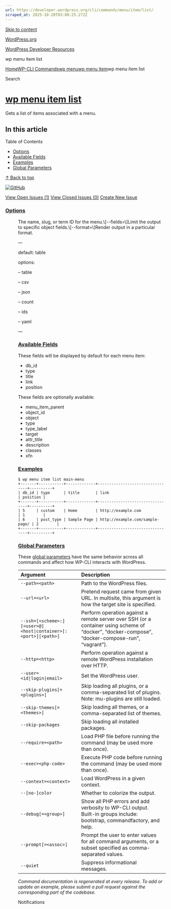 ```yaml
---
url: https://developer.wordpress.org/cli/commands/menu/item/list/
scraped_at: 2025-10-20T03:08:25.272Z
---
```


[Skip to content](https://developer.wordpress.org/cli/commands/menu/item/list/#wp--skip-link--target)

[WordPress.org](https://wordpress.org/)

[WordPress Developer Resources](https://developer.wordpress.org/)

wp menu item list


[Home](https://developer.wordpress.org/)[WP-CLI Commands](https://developer.wordpress.org/cli/commands/)[wp menu](https://developer.wordpress.org/cli/commands/menu/)[wp menu item](https://developer.wordpress.org/cli/commands/menu/item/)wp menu item list

Search

# [wp menu item list](https://developer.wordpress.org/cli/commands/menu/item/list/)

Gets a list of items associated with a menu.

## In this article

Table of Contents

- [Options](https://developer.wordpress.org/cli/commands/menu/item/list/#options)
- [Available Fields](https://developer.wordpress.org/cli/commands/menu/item/list/#available-fields)
- [Examples](https://developer.wordpress.org/cli/commands/menu/item/list/#examples)
- [Global Parameters](https://developer.wordpress.org/cli/commands/menu/item/list/#global-parameters)

[↑ Back to top](https://developer.wordpress.org/cli/commands/menu/item/list/#wp--skip-link--target)

[![GitHub](https://make.wordpress.org/cli/wp-content/plugins/wporg-cli/assets/images/github-mark.svg)](https://github.com/wp-cli/entity-command)

[View Open Issues (1)](https://github.com/login?return_to=%2Fissues%3Fq%3Dlabel%3Acommand%3Amenu-item-list+sort%3Aupdated-desc+org%3Awp-cli+is%3Aopen) [View Closed Issues (0)](https://github.com/login?return_to=%2Fissues%3Fq%3Dlabel%3Acommand%3Amenu-item-list+sort%3Aupdated-desc+org%3Awp-cli+is%3Aclosed) [Create New Issue](https://github.com/wp-cli/entity-command/issues/new)

### [Options](https://developer.wordpress.org/cli/commands/menu/item/list/\#options)

<menu>The name, slug, or term ID for the menu.\[--fields=<fields>\]Limit the output to specific object fields.\[--format=<format>\]Render output in a particular format.

—

default: table

options:

– table

– csv

– json

– count

– ids

– yaml

—

### [Available Fields](https://developer.wordpress.org/cli/commands/menu/item/list/\#available-fields)

These fields will be displayed by default for each menu item:

- db\_id
- type
- title
- link
- position

These fields are optionally available:

- menu\_item\_parent
- object\_id
- object
- type
- type\_label
- target
- attr\_title
- description
- classes
- xfn

### [Examples](https://developer.wordpress.org/cli/commands/menu/item/list/\#examples)

```
$ wp menu item list main-menu
+-------+-----------+-------------+---------------------------------+----------+
| db_id | type      | title       | link                            | position |
+-------+-----------+-------------+---------------------------------+----------+
| 5     | custom    | Home        | http://example.com              | 1        |
| 6     | post_type | Sample Page | http://example.com/sample-page/ | 2        |
+-------+-----------+-------------+---------------------------------+----------+

```

### [Global Parameters](https://developer.wordpress.org/cli/commands/menu/item/list/\#global-parameters)

These [global parameters](https://make.wordpress.org/cli/handbook/config/) have the same behavior across all commands and affect how WP-CLI interacts with WordPress.

| **Argument** | **Description** |
| :-- | :-- |
| `--path=<path>` | Path to the WordPress files. |
| `--url=<url>` | Pretend request came from given URL. In multisite, this argument is how the target site is specified. |
| `--ssh=[<scheme>:][<user>@]<host\|container>[:<port>][<path>]` | Perform operation against a remote server over SSH (or a container using scheme of “docker”, “docker-compose”, “docker-compose-run”, “vagrant”). |
| `--http=<http>` | Perform operation against a remote WordPress installation over HTTP. |
| `--user=<id\|login\|email>` | Set the WordPress user. |
| `--skip-plugins[=<plugins>]` | Skip loading all plugins, or a comma-separated list of plugins. Note: mu-plugins are still loaded. |
| `--skip-themes[=<themes>]` | Skip loading all themes, or a comma-separated list of themes. |
| `--skip-packages` | Skip loading all installed packages. |
| `--require=<path>` | Load PHP file before running the command (may be used more than once). |
| `--exec=<php-code>` | Execute PHP code before running the command (may be used more than once). |
| `--context=<context>` | Load WordPress in a given context. |
| `--[no-]color` | Whether to colorize the output. |
| `--debug[=<group>]` | Show all PHP errors and add verbosity to WP-CLI output. Built-in groups include: bootstrap, commandfactory, and help. |
| `--prompt[=<assoc>]` | Prompt the user to enter values for all command arguments, or a subset specified as comma-separated values. |
| `--quiet` | Suppress informational messages. |

_Command documentation is regenerated at every release. To add or update an example, please submit a pull request against the corresponding part of the codebase._

Notifications